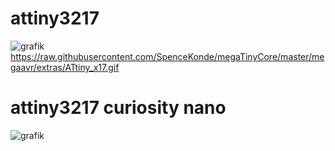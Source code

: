# attiny3217<br/>    
![grafik](https://user-images.githubusercontent.com/91413908/135727394-6d0afb2a-b9a9-4798-8afb-681e097ef6db.png)
https://raw.githubusercontent.com/SpenceKonde/megaTinyCore/master/megaavr/extras/ATtiny_x17.gif
<br/>
# attiny3217 curiosity nano<br/>
![grafik](https://user-images.githubusercontent.com/91413908/135727478-fd6666ef-3bb5-4313-a471-7dc8dba79e1b.png)



